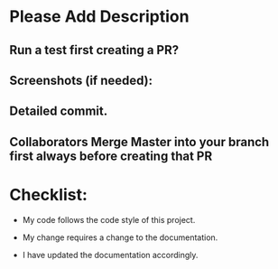 # Please Add Description

## Run a test first creating a PR?

## Screenshots (if needed):

## Detailed commit.

## Collaborators Merge Master into your branch first always before creating that PR 

# Checklist:
- My code follows the code style of this project.
 
- My change requires a change to the documentation.
 
- I have updated the documentation accordingly.
